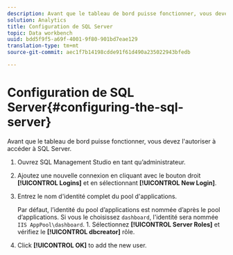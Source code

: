 ```yaml
---
description: Avant que le tableau de bord puisse fonctionner, vous devez l'autoriser à accéder à SQL Server.
solution: Analytics
title: Configuration de SQL Server
topic: Data workbench
uuid: bdd5f9f5-a69f-4001-9f80-901bd7eae129
translation-type: tm+mt
source-git-commit: aec1f7b14198cdde91f61d490a235022943bfedb

---
```



# Configuration de SQL Server{#configuring-the-sql-server}

Avant que le tableau de bord puisse fonctionner, vous devez l&#39;autoriser à accéder à SQL Server.

1. Ouvrez SQL Management Studio en tant qu’administrateur.
1. Ajoutez une nouvelle connexion en cliquant avec le bouton droit **[!UICONTROL Logins]** et en sélectionnant **[!UICONTROL New Login]**.
1. Entrez le nom d&#39;identité complet du pool d&#39;applications.

   Par défaut, l’identité du pool d’applications est nommée d’après le pool d’applications. Si vous le choisissez `dashboard`, l&#39;identité sera nommée `IIS AppPool\dashboard`. 1. Sélectionnez **[!UICONTROL Server Roles]** et vérifiez le **[!UICONTROL dbcreator]** rôle.
1. Click **[!UICONTROL OK]** to add the new user.
